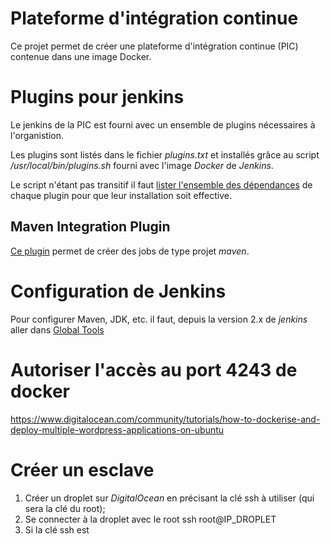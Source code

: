 # Plateforme d'intégration continue
Ce projet permet de créer une plateforme d'intégration continue (PIC) contenue dans une image Docker.

# Plugins pour jenkins
Le jenkins de la PIC est fourni avec un ensemble de plugins nécessaires à l'organistion.

Les plugins sont listés dans le fichier *plugins.txt* et installés grâce au script */usr/local/bin/plugins.sh* fourni avec l'image *Docker* de *Jenkins*.

Le script n'étant pas transitif il faut [lister l'ensemble des dépendances](http://stackoverflow.com/questions/35442590/installing-jenkins-plugin-mercurial-in-docker-shows-in-plugins-folder-but-not) de chaque plugin pour que leur installation soit effective.

## Maven Integration Plugin
[Ce plugin](https://wiki.jenkins-ci.org/display/JENKINS/Maven+Project+Plugin) permet de créer des jobs de type projet *maven*.


# Configuration de Jenkins
Pour configurer Maven, JDK, etc. il faut, depuis la version 2.x de *jenkins* aller dans [Global Tools](http://stackoverflow.com/questions/37391778/maven-installation-settings-not-showing-in-jenkins)

# Autoriser l'accès au port 4243 de docker
https://www.digitalocean.com/community/tutorials/how-to-dockerise-and-deploy-multiple-wordpress-applications-on-ubuntu

# Créer un esclave
1. Créer un droplet sur *DigitalOcean* en précisant la clé ssh à utiliser (qui sera la clé du root);
1. Se connecter à la droplet avec le root
    ssh root@IP_DROPLET
1. Si la clé ssh est
